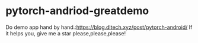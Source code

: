 # pytorch-andriod-greatdemo
Do demo app hand by hand.:https://blog.dltech.xyz/post/pytorch-android/
If it helps you, give me a star please,please,please!
